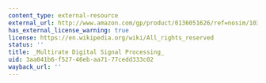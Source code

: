 ```yaml
---
content_type: external-resource
external_url: http://www.amazon.com/gp/product/0136051626/ref=nosim/103-0248726-3839874?n=283155
has_external_license_warning: true
license: https://en.wikipedia.org/wiki/All_rights_reserved
status: ''
title: _Multirate Digital Signal Processing_
uid: 3aa041b6-f527-46eb-aa71-77cedd333c02
wayback_url: ''
---
```

